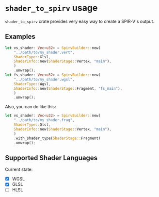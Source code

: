 # `shader_to_spirv` usage

`shader_to_spirv` crate provides very easy way to create a SPIR-V's output.

## Examples

```rust
let vs_shader: Vec<u32> = SpirvBuilder::new(
    "../path/to/my_shader.vert",
    ShaderType::Glsl,
    ShaderInfo::new(ShaderStage::Vertex, "main"),
    )
    .unwrap();
let fs_shader: Vec<u32> = SpirvBuilder::new(
    "../path/to/my_shader.wgsl",
    ShaderType::Wgsl,
    ShaderInfo::new(ShaderStage::Fragment, "fs_main"),
    )
    .unwrap();
```

Also, you can do like this:

```rust
let vs_shader: Vec<u32> = SpirvBuilder::new(
    "../path/to/my_shader.frag",
    ShaderType::Glsl,
    ShaderInfo::new(ShaderStage::Vertex, "main"),
    )
    .with_shader_type(ShaderStage::Fragment)
    .unwrap();
```

## Supported Shader Languages

Current state:
- [x] WGSL
- [x] GLSL
- [ ] HLSL
